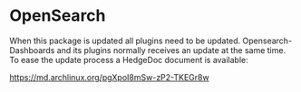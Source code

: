 # OpenSearch

When this package is updated all plugins need to be updated. Opensearch-Dashboards and its plugins normally receives an update at the same time. To ease the update process a HedgeDoc document is available:

https://md.archlinux.org/pgXpoI8mSw-zP2-TKEGr8w
